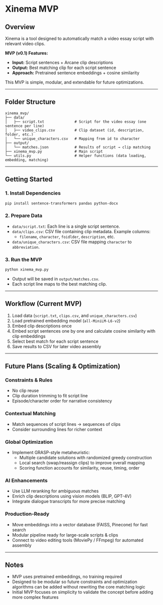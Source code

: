 # Xinema MVP

## Overview

Xinema is a tool designed to automatically match a video essay script with relevant video clips.

**MVP (v0.1) Features:**
- **Input:** Script sentences + Arcane clip descriptions
- **Output:** Best matching clip for each script sentence
- **Approach:** Pretrained sentence embeddings + cosine similarity

This MVP is simple, modular, and extendable for future optimizations.

---

## Folder Structure

```
xinema_mvp/
├── data/
│   ├── script.txt              # Script for the video essay (one sentence per line)
│   ├── video_clips.csv         # Clip dataset (id, description, folder, etc.)
│   └── unique_characters.csv   # Mapping from id to character
├── output/
│   └── matches.json            # Results of script → clip matching
├── xinema_mvp.py               # Main script
└── utils.py                    # Helper functions (data loading, embedding, matching)
```

---

## Getting Started

### 1. Install Dependencies

```bash
pip install sentence-transformers pandas python-docx
```

### 2. Prepare Data

- `data/script.txt`: Each line is a single script sentence.
- `data/clips.csv`: CSV file containing clip metadata. Example columns:
  - `filename`, `character`, `foidlder`, `description`, etc.
- `data/unique_characters.csv`: CSV file mapping `character` to `abbreviation`.

### 3. Run the MVP

```bash
python xinema_mvp.py
```

- Output will be saved in `output/matches.csv`.
- Each script line maps to the best matching clip.

---

## Workflow (Current MVP)

1. Load data (`script.txt`, `clips.csv`, and `unique_characters.csv`)
2. Load pretrained embedding model (`all-MiniLM-L6-v2`)
3. Embed clip descriptions once
4. Embed script sentences one by one and calculate cosine similarity with clip embeddings
5. Select best match for each script sentence
6. Save results to CSV for later video assembly

---

## Future Plans (Scaling & Optimization)

### Constraints & Rules
- No clip reuse
- Clip duration trimming to fit script line
- Episode/character order for narrative consistency

### Contextual Matching
- Match sequences of script lines → sequences of clips
- Consider surrounding lines for richer context

### Global Optimization
- Implement GRASP-style metaheuristic:
  - Multiple candidate solutions with randomized greedy construction
  - Local search (swap/reassign clips) to improve overall mapping
  - Scoring function accounts for similarity, reuse, timing, order

### AI Enhancements
- Use LLM reranking for ambiguous matches
- Enrich clip descriptions using vision models (BLIP, GPT-4V)
- Integrate dialogue transcripts for more precise matching

### Production-Ready
- Move embeddings into a vector database (FAISS, Pinecone) for fast search
- Modular pipeline ready for large-scale scripts & clips
- Connect to video editing tools (MoviePy / FFmpeg) for automated assembly

---

## Notes

- MVP uses pretrained embeddings, no training required
- Designed to be modular so future constraints and optimization algorithms can be added without rewriting the core matching logic
- Initial MVP focuses on simplicity to validate the concept before adding more complex features